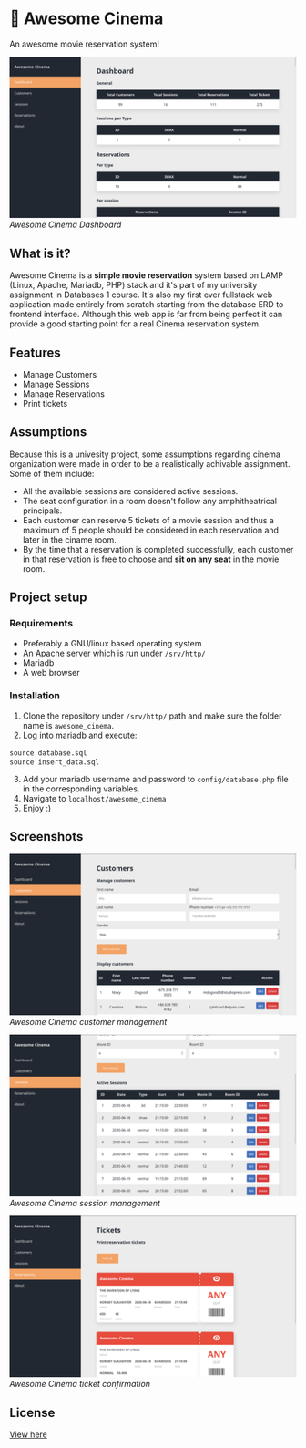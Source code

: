 # 🎥 Awesome Cinema
An awesome movie reservation system!

![dashboard](images/dashboard.png)
_Awesome Cinema Dashboard_

## What is it?
Awesome Cinema is a **simple movie reservation** system based on LAMP (Linux, Apache, Mariadb, PHP) stack and it's part of my university assignment in Databases 1 course. It's also my first ever fullstack web application made entirely from scratch starting from the database ERD to frontend interface. Although this web app is far from being perfect it can provide a good starting point for a real Cinema reservation system.

## Features
- Manage Customers
- Manage Sessions
- Manage Reservations
- Print tickets


## Assumptions
Because this is a univesity project, some assumptions regarding cinema organization were made in order to be a realistically achivable assignment. Some of them include:
- All the available sessions are considered active sessions.
- The seat configuration in a room doesn't follow any amphitheatrical principals.
- Each customer can reserve 5 tickets of a movie session and thus a maximum of 5 people should be considered in each reservation and later in the ciname room.
- By the time that a reservation is completed successfully, each customer in that reservation is free to choose and **sit on any seat** in the movie room.

## Project setup
### Requirements
- Preferably a GNU/linux based operating system
- An Apache server which is run under `/srv/http/`
- Mariadb
- A web browser

### Installation
1. Clone the repository under `/srv/http/` path and make sure the folder name is `awesome_cinema`.
2. Log into mariadb and execute:
```
source database.sql
source insert_data.sql
```
3. Add your mariadb username and password to `config/database.php` file in the corresponding variables.
4. Navigate to `localhost/awesome_cinema`
5. Enjoy :)

## Screenshots
![customers](images/customers.png)
_Awesome Cinema customer management_

![sessions](images/sessions.png)
_Awesome Cinema session management_


![tickets](images/tickets.png)
_Awesome Cinema ticket confirmation_

## License
[View here](https://github.com/jimDragon/awesome-cinema/blob/master/LICENSE)
